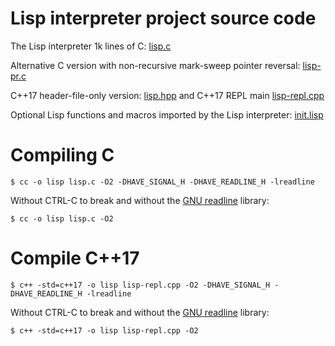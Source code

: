 # Lisp interpreter project source code

The Lisp interpreter 1k lines of C: [lisp.c](lisp.c)

Alternative C version with non-recursive mark-sweep pointer reversal: [lisp-pr.c](lisp-pr.c)

C++17 header-file-only version: [lisp.hpp](lisp.hpp) and C++17 REPL main [lisp-repl.cpp](lisp-repl.cpp)

Optional Lisp functions and macros imported by the Lisp interpreter: [init.lisp](init.lisp)

# Compiling C

    $ cc -o lisp lisp.c -O2 -DHAVE_SIGNAL_H -DHAVE_READLINE_H -lreadline

Without CTRL-C to break and without the [GNU readline](https://en.wikipedia.org/wiki/GNU_Readline) library:

    $ cc -o lisp lisp.c -O2

# Compile C++17

    $ c++ -std=c++17 -o lisp lisp-repl.cpp -O2 -DHAVE_SIGNAL_H -DHAVE_READLINE_H -lreadline

Without CTRL-C to break and without the [GNU readline](https://en.wikipedia.org/wiki/GNU_Readline) library:

    $ c++ -std=c++17 -o lisp lisp-repl.cpp -O2
